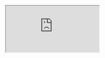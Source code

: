 <iframe src = "https://yubac.github.io/fmhelp/index.html">
 <iframe  
 height=850
 width=100% 
 src="https://yubac.github.io/fmhelp/index.html"  
 frameborder=0  
 allowfullscreen>
 </iframe>

